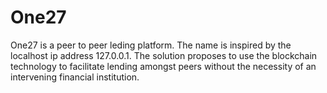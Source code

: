 # One27
One27 is a peer to peer leding platform. The name is inspired by the localhost ip address 127.0.0.1. The solution proposes to use the blockchain technology to facilitate lending amongst peers without the necessity of an intervening financial institution.
